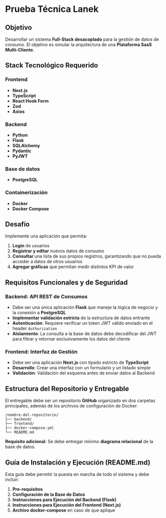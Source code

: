 # Prueba Técnica Lanek

## Objetivo

Desarrollar un sistema **Full-Stack desacoplado** para la gestión de datos de consumo. El objetivo es simular la arquitectura de una **Plataforma SaaS Multi-Cliente**.

## Stack Tecnológico Requerido

### Frontend
- **Next.js**
- **TypeScript**
- **React Hook Form**
- **Zod**
- **Axios**

### Backend
- **Python**
- **Flask**
- **SQLAlchemy**
- **Pydantic**
- **PyJWT**

### Base de datos
- **PostgreSQL**

### Containerización
- **Docker**
- **Docker Compose**

## Desafío

Implemente una aplicación que permita:

1. **Login** de usuarios
2. **Registrar y editar** nuevos datos de consumo
3. **Consultar** una lista de sus propios registros, garantizando que no pueda acceder a datos de otros usuarios
4. **Agregar gráficas** que permitan medir distintos KPI de valor

## Requisitos Funcionales y de Seguridad

### Backend: API REST de Consumos

- Debe ser una única aplicación **Flask** que maneje la lógica de negocio y la conexión a **PostgreSQL**
- **Implementar validación estricta** de la estructura de datos entrante
- **Autenticación**: Requiere verificar un token JWT válido enviado en el header `Authorization`
- **Aislamiento**: La consulta a la base de datos debe decodificar del JWT para filtrar y retornar exclusivamente los datos del cliente

### Frontend: Interfaz de Gestión

- Debe ser una aplicación **Next.js** con tipado estricto de **TypeScript**
- **Desarrollo**: Crear una interfaz con un formulario y un listado simple
- **Validación**: Validación del esquema antes de enviar datos al Backend

## Estructura del Repositorio y Entregable

El entregable debe ser un repositorio **GitHub** organizado en dos carpetas principales, además de los archivos de configuración de Docker:

```
/nombre-del-repositorio/
├── backend/
├── frontend/
├── docker-compose.yml
└── README.md
```

**Requisito adicional**: Se debe entregar mínimo **diagrama relacional** de la base de datos.

## Guía de Instalación y Ejecución (README.md)

Esta guía debe permitir la puesta en marcha de todo el sistema y debe incluir:

1. **Pre-requisitos**
2. **Configuración de la Base de Datos**
3. **Instrucciones para Ejecución del Backend (Flask)**
4. **Instrucciones para Ejecución del Frontend (Next.js)**
5. **Archivo docker-compose** en caso de que aplique